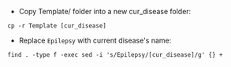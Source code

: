 - Copy Template/ folder into a new cur_disease folder:
```
cp -r Template [cur_disease]
```


- Replace `Epilepsy` with current disease's name:
```
find . -type f -exec sed -i 's/Epilepsy/[cur_disease]/g' {} +
```
